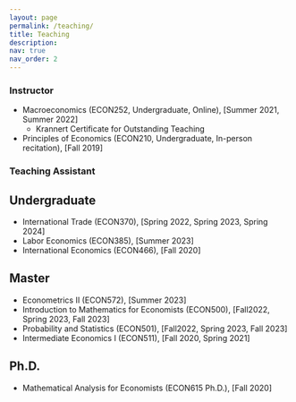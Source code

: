 ```yaml
---
layout: page
permalink: /teaching/
title: Teaching
description: 
nav: true
nav_order: 2
---
```


### Instructor
- Macroeconomics (ECON252, Undergraduate, Online), [Summer 2021, Summer 2022]
    - Krannert Certificate for Outstanding Teaching
- Principles of Economics (ECON210, Undergraduate, In-person recitation), [Fall 2019]

### Teaching Assistant
## Undergraduate
- International Trade (ECON370), [Spring 2022, Spring 2023, Spring 2024]
- Labor Economics (ECON385), [Summer 2023]
- International Economics (ECON466), [Fall 2020]
## Master
- Econometrics II (ECON572), [Summer 2023]
- Introduction to Mathematics for Economists (ECON500), [Fall2022, Spring 2023, Fall 2023]
- Probability and Statistics (ECON501), [Fall2022, Spring 2023, Fall 2023]
- Intermediate Economics I (ECON511), [Fall 2020, Spring 2021]
## Ph.D.
- Mathematical Analysis for Economists (ECON615 Ph.D.), [Fall 2020]

